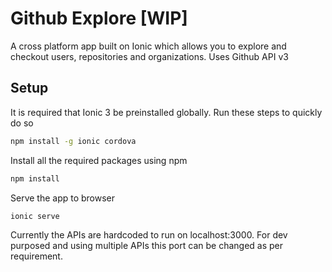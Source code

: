 # Github Explore [WIP]

A cross platform app built on Ionic which allows you to explore and checkout users, repositories and organizations. Uses Github API v3


## Setup
It is required that Ionic 3 be preinstalled globally. Run these steps to quickly do so

```bash
npm install -g ionic cordova
```
Install all the required packages using npm

```bash
npm install
```

Serve the app to browser
```bash
ionic serve
```

Currently the APIs are hardcoded to run on localhost:3000. For dev purposed and using multiple APIs this port can be changed as per requirement. 